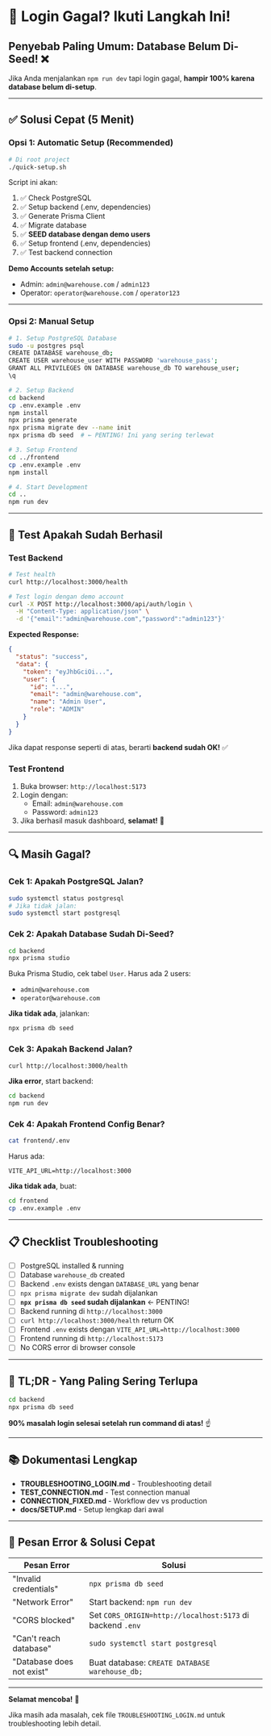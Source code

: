 # 🚀 Login Gagal? Ikuti Langkah Ini!

## Penyebab Paling Umum: Database Belum Di-Seed! ❌

Jika Anda menjalankan `npm run dev` tapi login gagal, **hampir 100% karena database belum di-setup**.

---

## ✅ Solusi Cepat (5 Menit)

### Opsi 1: Automatic Setup (Recommended)

```bash
# Di root project
./quick-setup.sh
```

Script ini akan:
1. ✅ Check PostgreSQL
2. ✅ Setup backend (.env, dependencies)
3. ✅ Generate Prisma Client
4. ✅ Migrate database
5. ✅ **SEED database dengan demo users**
6. ✅ Setup frontend (.env, dependencies)
7. ✅ Test backend connection

**Demo Accounts setelah setup:**
- Admin: `admin@warehouse.com` / `admin123`
- Operator: `operator@warehouse.com` / `operator123`

---

### Opsi 2: Manual Setup

```bash
# 1. Setup PostgreSQL Database
sudo -u postgres psql
CREATE DATABASE warehouse_db;
CREATE USER warehouse_user WITH PASSWORD 'warehouse_pass';
GRANT ALL PRIVILEGES ON DATABASE warehouse_db TO warehouse_user;
\q

# 2. Setup Backend
cd backend
cp .env.example .env
npm install
npx prisma generate
npx prisma migrate dev --name init
npx prisma db seed  # ← PENTING! Ini yang sering terlewat

# 3. Setup Frontend
cd ../frontend
cp .env.example .env
npm install

# 4. Start Development
cd ..
npm run dev
```

---

## 🧪 Test Apakah Sudah Berhasil

### Test Backend

```bash
# Test health
curl http://localhost:3000/health

# Test login dengan demo account
curl -X POST http://localhost:3000/api/auth/login \
  -H "Content-Type: application/json" \
  -d '{"email":"admin@warehouse.com","password":"admin123"}'
```

**Expected Response:**
```json
{
  "status": "success",
  "data": {
    "token": "eyJhbGciOi...",
    "user": {
      "id": "...",
      "email": "admin@warehouse.com",
      "name": "Admin User",
      "role": "ADMIN"
    }
  }
}
```

Jika dapat response seperti di atas, berarti **backend sudah OK!** ✅

### Test Frontend

1. Buka browser: `http://localhost:5173`
2. Login dengan:
   - Email: `admin@warehouse.com`
   - Password: `admin123`
3. Jika berhasil masuk dashboard, **selamat!** 🎉

---

## 🔍 Masih Gagal?

### Cek 1: Apakah PostgreSQL Jalan?

```bash
sudo systemctl status postgresql
# Jika tidak jalan:
sudo systemctl start postgresql
```

### Cek 2: Apakah Database Sudah Di-Seed?

```bash
cd backend
npx prisma studio
```

Buka Prisma Studio, cek tabel `User`. Harus ada 2 users:
- `admin@warehouse.com`
- `operator@warehouse.com`

**Jika tidak ada**, jalankan:
```bash
npx prisma db seed
```

### Cek 3: Apakah Backend Jalan?

```bash
curl http://localhost:3000/health
```

**Jika error**, start backend:
```bash
cd backend
npm run dev
```

### Cek 4: Apakah Frontend Config Benar?

```bash
cat frontend/.env
```

Harus ada:
```
VITE_API_URL=http://localhost:3000
```

**Jika tidak ada**, buat:
```bash
cd frontend
cp .env.example .env
```

---

## 📋 Checklist Troubleshooting

- [ ] PostgreSQL installed & running
- [ ] Database `warehouse_db` created
- [ ] Backend `.env` exists dengan `DATABASE_URL` yang benar
- [ ] `npx prisma migrate dev` sudah dijalankan
- [ ] **`npx prisma db seed` sudah dijalankan** ← PENTING!
- [ ] Backend running di `http://localhost:3000`
- [ ] `curl http://localhost:3000/health` return OK
- [ ] Frontend `.env` exists dengan `VITE_API_URL=http://localhost:3000`
- [ ] Frontend running di `http://localhost:5173`
- [ ] No CORS error di browser console

---

## 🎯 TL;DR - Yang Paling Sering Terlupa

```bash
cd backend
npx prisma db seed
```

**90% masalah login selesai setelah run command di atas!** ☝️

---

## 📚 Dokumentasi Lengkap

- **TROUBLESHOOTING_LOGIN.md** - Troubleshooting detail
- **TEST_CONNECTION.md** - Test connection manual
- **CONNECTION_FIXED.md** - Workflow dev vs production
- **docs/SETUP.md** - Setup lengkap dari awal

---

## 💬 Pesan Error & Solusi Cepat

| Pesan Error | Solusi |
|-------------|--------|
| "Invalid credentials" | `npx prisma db seed` |
| "Network Error" | Start backend: `npm run dev` |
| "CORS blocked" | Set `CORS_ORIGIN=http://localhost:5173` di backend `.env` |
| "Can't reach database" | `sudo systemctl start postgresql` |
| "Database does not exist" | Buat database: `CREATE DATABASE warehouse_db;` |

---

**Selamat mencoba!** 🚀

Jika masih ada masalah, cek file `TROUBLESHOOTING_LOGIN.md` untuk troubleshooting lebih detail.
